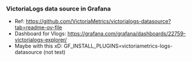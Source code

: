 ### VictoriaLogs data source in Grafana
- Ref: https://github.com/VictoriaMetrics/victorialogs-datasource?tab=readme-ov-file
- Dashboard for Vlogs: https://grafana.com/grafana/dashboards/22759-victorialogs-explorer/
- Maybe with this xD: GF_INSTALL_PLUGINS=victoriametrics-logs-datasource (not test)